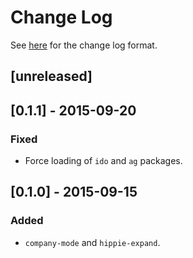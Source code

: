 # Change Log
See [here](http://keepachangelog.com/) for the change log format. 

## [unreleased]

## [0.1.1] - 2015-09-20

### Fixed
- Force loading of `ido` and `ag` packages.

## [0.1.0] - 2015-09-15

### Added
- `company-mode` and `hippie-expand`.

